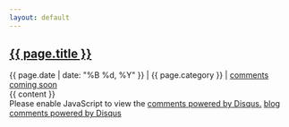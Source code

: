 ```yaml
---
layout: default
---
```

<div id="article-container">
<h2><a href="{{ page.url }}" class="title" class="instapaper_title" >{{ page.title }}</a></h2>
<div id="post-date">{{ page.date | date: "%B %d, %Y" }} | {{  page.category  }} | <a href="{{ page.url }}/#disqus_thread">comments coming soon</a></div>
<div id="instapaper_body" class="instapaper_body">
{{ content }}
</div>
</div>
<!-- DISQUS -->
<div id="disqus_thread"></div>
<script type="text/javascript">
    /* * * CONFIGURATION VARIABLES: EDIT BEFORE PASTING INTO YOUR WEBPAGE * * */
    var disqus_shortname = 'blogtimmschoof'; // required: replace example with your forum shortname
    
    /* * * DON'T EDIT BELOW THIS LINE * * */
    (function() {
        var dsq = document.createElement('script'); dsq.type = 'text/javascript'; dsq.async = true;
        dsq.src = 'http://' + disqus_shortname + '.disqus.com/embed.js';
        (document.getElementsByTagName('head')[0] || document.getElementsByTagName('body')[0]).appendChild(dsq);
    })();
</script>
<noscript>Please enable JavaScript to view the <a href="http://disqus.com/?ref_noscript">comments powered by Disqus.</a></noscript>
<a href="http://disqus.com" class="dsq-brlink">blog comments powered by <span class="logo-disqus">Disqus</span></a>
